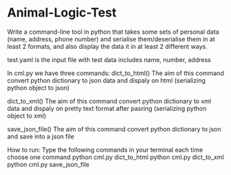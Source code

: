 # Animal-Logic-Test
Write a command-line tool in python that takes some sets of personal data (name, address, phone number) and serialise them/deserialise them in at least 2 formats, and also display the data it in at least 2 different ways.

test.yaml is the input file with test data includes name, number, address

In cml.py we have three commands:
dict_to_html()
The aim of this command convert python dictionary to json data and dispaly on html (serializing python object to json)

dict_to_xml()
The aim of this command convert python dictionary to xml data and dispaly on pretty text format after pasring (serializing python object to xml)

save_json_file()
The aim of this command convert python dictionary to json and save into a json file

How to run:
Type the following commands in your terminal each time choose one command
python cml.py dict_to_html
python cml.py dict_to_xml
python cml.py save_json_file
